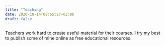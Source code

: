 ```yaml
---
title: "Teaching"
date: 2020-10-14T08:55:27+02:00
draft: false
---
```


Teachers work hard to create useful material for their courses. I try my best to publish some of mine online as free educational resources.

